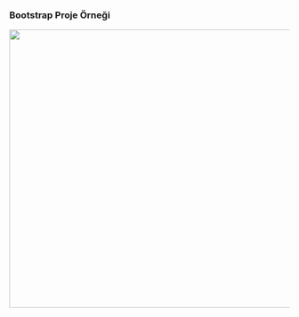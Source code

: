 <h3 aling="center"> Bootstrap Proje Örneği</h3>
<p><img src="bootstrap1.gif" width="700" height="500"/></p>
